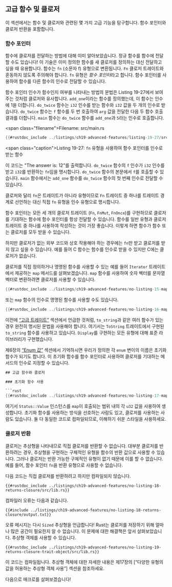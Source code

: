 ## 고급 함수 및 클로저

이 섹션에서는 함수 및 클로저와 관련된 몇 가지 고급 기능을 탐구합니다.
함수 포인터와 클로저 반환을 포함합니다.

### 함수 포인터

함수에 클로저를 전달하는 방법에 대해 이미 알아보았습니다. 정규 함수를 함수에 전달할 수도 있습니다! 이 기술은 이미 정의한 함수를 새 클로저를 정의하는 대신 전달하고 싶을 때 유용합니다. 함수는 `fn` (소문자 f) 유형으로 변환됩니다. `Fn` 클로저 트레이트와 혼동하지 않도록 주의해야 합니다. `fn` 유형은 *함수 포인터*라고 합니다. 함수 포인터를 사용하여 함수를 다른 함수의 인수로 전달할 수 있습니다.

함수 포인터 인수가 함수인지 여부를 나타내는 방법의 문법은 Listing 19-27에서 보여주는 것처럼 클로저와 유사합니다. `add_one`이라는 함수를 정의했는데, 이 함수는 인수에 1을 더합니다. `do_twice` 함수는 `i32` 인수를 받는 함수와 `i32` 값을 두 개의 인수로 받습니다. `do_twice` 함수는 `f` 함수를 두 번 호출하여 `arg` 값을 전달한 다음 두 함수 호출 결과를 더합니다. `main` 함수는 `do_twice` 함수를 `add_one`과 `5`라는 인수로 호출합니다.

<span class=\"filename\">Filename: src/main.rs</span>

```rust
{{#rustdoc_include ../listings/ch19-advanced-features/listing-19-27/src/main.rs}}
```

<span class=\"caption\">Listing 19-27: `fn` 유형을 사용하여 함수 포인터를 인수로 받는 함수</span>

이 코드는 "The answer is: 12"를 출력합니다. `do_twice` 함수의 `f` 인수가 `i32` 인수를 받고 `i32`를 반환하는 `fn`임을 명시합니다. `do_twice` 함수의 본문에서 `f`를 호출할 수 있습니다. `main` 함수에서는 `add_one` 함수를 `do_twice` 함수의 첫 번째 인수로 전달할 수 있습니다.

클로저와 달리 `fn`은 트레이트가 아니라 유형이므로 `Fn` 트레이트 중 하나를 트레이트 경계로 선언하는 대신 직접 `fn` 유형을 인수 유형으로 명시합니다.

함수 포인터는 모든 세 개의 클로저 트레이트 (`Fn`, `FnMut`, `FnOnce`)를 구현하므로 클로저를 기대하는 함수에 함수 포인터를 항상 전달할 수 있습니다. 함수를 일반 유형과 클로저 트레이트 중 하나를 사용하여 작성하는 것이 가장 좋습니다. 이렇게 하면 함수가 함수 또는 클로저를 모두 받을 수 있습니다.

하지만 클로저가 없는 외부 코드와 상호 작용해야 하는 경우에는 `fn`만 받고 클로저를 받지 않고 싶을 수 있습니다. 예를 들어 C 함수는 함수를 인수로 받을 수 있지만 C에는 클로저가 없습니다.

클로저를 직접 정의하거나 명명된 함수를 사용할 수 있는 예를 들어 `Iterator` 트레이트에서 제공하는 `map` 메서드를 살펴보겠습니다. `map` 함수를 사용하여 숫자 벡터를 문자열 벡터로 변환하려면 클로저를 사용할 수 있습니다.

```rust
{{#rustdoc_include ../listings/ch19-advanced-features/no-listing-15-map-closure/src/main.rs:here}}
```

또는 `map` 함수의 인수로 명명된 함수를 사용할 수도 있습니다.

```rust
{{#rustdoc_include ../listings/ch19-advanced-features/no-listing-16-map-function/src/main.rs:here}}
```

이전에 [“고급 트레이트”][advanced-traits]<!-- ignore --> 섹션에서 언급한 것처럼, `to_string`과 같은 여러 함수가 있는 경우 완전히 명시된 문법을 사용해야 합니다. 여기서는 `ToString` 트레이트에서 구현된 `to_string` 함수를 사용하고 있습니다. `Display`를 구현하는 모든 유형에 대해 표준 라이브러리가 구현했습니다.

제6장의 [“Enum 값”][enum-values]<!-- ignore --> 섹션에서 기억하시면 우리가 정의한 각 `enum` 변이의 이름은 초기화 함수가 되기도 합니다. 이 초기화 함수를 함수 포인터로 사용하여 클로저를 기대하는 메서드의 인수로 지정할 수 있습니다.

```rust
## 고급 함수와 클로저

### 초기화 함수 사용

```rust
{{#rustdoc_include ../listings/ch19-advanced-features/no-listing-17-map-initializer/src/main.rs:here}}
```

여기서 `Status::Value` 인스턴스를 `map`이 호출되는 범위 내의 각 `u32` 값을 사용하여 생성합니다. 초기화 함수를 사용하는 방식을 선호하는 사람도 있고, 클로저를 사용하는 사람도 있습니다. 둘 다 동일한 코드로 컴파일되므로, 이해하기 쉬운 스타일을 사용하세요.

### 클로저 반환

클로저는 추상형을 나타내므로 직접 클로저를 반환할 수 없습니다. 대부분 클로저를 반환하려는 경우, 추상형을 구현하는 구체적인 유형을 함수의 반환 값으로 사용할 수 있습니다. 그러나 클로저는 반환 가능한 구체적인 유형이 없기 때문에 이를 할 수 없습니다. 예를 들어, 함수 포인터 `fn`을 반환 유형으로 사용할 수 없습니다.

다음 코드는 직접 클로저를 반환하려고 하지만 컴파일되지 않습니다.

```rust,ignore,does_not_compile
{{#rustdoc_include ../listings/ch19-advanced-features/no-listing-18-returns-closure/src/lib.rs}}
```

컴파일러 오류는 다음과 같습니다.

```console
{{#include ../listings/ch19-advanced-features/no-listing-18-returns-closure/output.txt}}
```

오류 메시지는 다시 `Sized` 추상형을 언급합니다! Rust는 클로저를 저장하기 위해 얼마나 많은 공간이 필요한지 알 수 없습니다. 이 문제에 대한 해결책은 앞서 살펴보았습니다. 추상형 객체를 사용할 수 있습니다.

```rust,noplayground
{{#rustdoc_include ../listings/ch19-advanced-features/no-listing-19-returns-closure-trait-object/src/lib.rs}}
```

이 코드는 컴파일됩니다. 추상형 객체에 대한 자세한 내용은 제17장의 [“다양한 유형의 값을 허용하는 추상형 객체 사용”]<!--
ignore --> 섹션을 참조하세요.

다음으로 매크로를 살펴보겠습니다!

[advanced-traits]:
ch19-03-advanced-traits.html#advanced-traits
[enum-values]: ch06-01-defining-an-enum.html#enum-values
[using-trait-objects-that-allow-for-values-of-different-types]:
ch17-02-trait-objects.html#using-trait-objects-that-allow-for-values-of-different-types
